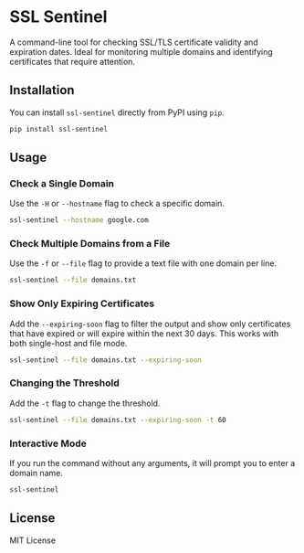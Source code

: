 # SSL Sentinel

A command-line tool for checking SSL/TLS certificate validity and expiration dates. Ideal for monitoring multiple domains and identifying certificates that require attention.

## Installation

You can install `ssl-sentinel` directly from PyPI using `pip`.

```bash
pip install ssl-sentinel
```

## Usage

### Check a Single Domain

Use the `-H` or `--hostname` flag to check a specific domain.

```bash
ssl-sentinel --hostname google.com
```

### Check Multiple Domains from a File

Use the `-f` or `--file` flag to provide a text file with one domain per line.

```bash
ssl-sentinel --file domains.txt
```

### Show Only Expiring Certificates

Add the `--expiring-soon` flag to filter the output and show only certificates that have expired or will expire within the next 30 days. This works with both single-host and file mode.

```bash
ssl-sentinel --file domains.txt --expiring-soon
```
### Changing the Threshold

Add the `-t` flag to change the threshold.
```bash
ssl-sentinel --file domains.txt --expiring-soon -t 60
```

### Interactive Mode

If you run the command without any arguments, it will prompt you to enter a domain name.

```bash
ssl-sentinel
```

## License

MIT License
